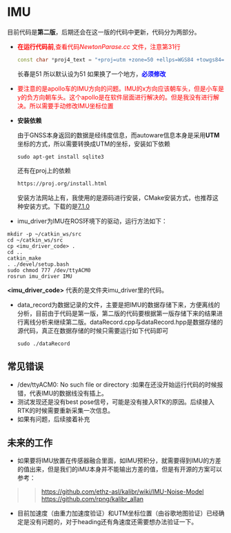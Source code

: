 # IMU

目前代码是**第二版**，后期还会在这一版的代码中更新，代码分为两部分。

* <font color=red>**在运行代码前**,查看代码*NewtonParase.cc* 文件，注意第31行</font>

  ~~~C++
  const char *proj4_text = "+proj=utm +zone=50 +ellps=WGS84 +towgs84=0,0,0,0,0,0,0 +units=m +no_defs";
  ~~~

  长春是51  所以默认设为51 如果换了一个地方，<font color=Blue>**必须修改**</font>

* <font color=red>要注意的是apollo车的IMU方向的问题。IMU的x方向应该朝车头，但是小车是y的负方向朝车头。这个apollo是在软件层面进行解决的。但是我没有进行解决。所以需要手动修改IMU坐标位置</font>

* **安装依赖** 

  由于GNSS本身返回的数据是经纬度信息，而autoware信息本身是采用**UTM**坐标的方式，所以需要转换成UTM的坐标，安装如下依赖

  ~~~shell
  sudo apt-get install sqlite3
  ~~~

  还有在proj上的依赖

  ~~~html
  https://proj.org/install.html
  ~~~

  安装方法网站上有，我使用的是源码进行安装，CMake安装方式，也推荐这种安装方式。下载的是[7.1.0](https://proj.org/download.html#current-release)

  

* imu_driver为IMU在ROS环境下的驱动，运行方法如下：

~~~
mkdir -p ~/catkin_ws/src
cd ~/catkin_ws/src
cp <imu_driver_code> .
cd ..
catkin_make
. ./devel/setup.bash
sudo chmod 777 /dev/ttyACM0
rosrun imu_driver IMU
~~~

**<imu_driver_code>** 代表的是文件夹imu_driver里的代码。

* data_record为数据记录的文件，主要是把IMU的数据存储下来，方便离线的分析，目前由于代码是第一版，第二版的代码要根据第一版存储下来的结果进行离线分析来继续第二版。dataRecord.cpp与dataRecord.hpp是数据存储的源代码，真正在数据存储的时候只需要运行如下代码即可

  ~~~
  sudo ./dataRecord
  ~~~

  

## 常见错误

* /dev/ttyACM0: No such file or directory :如果在还没开始运行代码的时候报错，代表IMU的数据线没有插上。 
* 测试发现还是没有best pose信号，可能是没有接入RTK的原因。后续接入RTK的时候需要重新采集一次信息。
* 如果有问题，后续接着补充

## 未来的工作
* 如果要将IMU放置在传感器融合里面，如IMU预积分，就需要得到IMU的方差的值出来，但是我们的iMU本身并不能输出方差的值，但是有开源的方案可以参考：
>> https://github.com/ethz-asl/kalibr/wiki/IMU-Noise-Model
>> https://github.com/rpng/kalibr_allan

* 目前加速度（由重力加速度验证）和UTM坐标位置（由谷歌地图验证）已经确定是没有问题的，对于heading还有角速度还需要想办法验证一下。